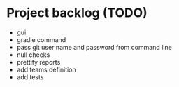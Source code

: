 # Project backlog (TODO)

- gui
- gradle command
- pass git user name and password from command line
- null checks
- prettify reports
- add teams definition
- add tests 
